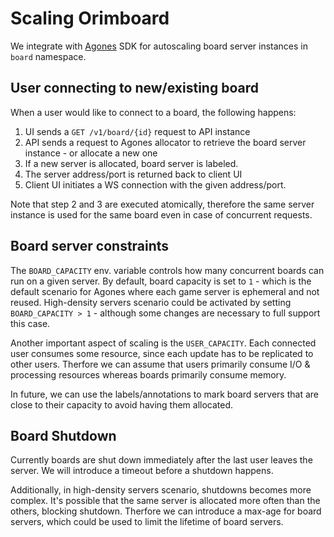 # Scaling Orimboard

We integrate with [Agones](https://agones.dev/site/) SDK for autoscaling board server instances in `board` namespace.

## User connecting to new/existing board

When a user would like to connect to a board, the following happens:
1. UI sends a `GET /v1/board/{id}` request to API instance
2. API sends a request to Agones allocator to retrieve the board server instance - or allocate a new one
3. If a new server is allocated, board server is labeled.
4. The server address/port is returned back to client UI
5. Client UI initiates a WS connection with the given address/port. 

Note that step 2 and 3 are executed atomically, therefore the same server instance is used for the same board even in case of concurrent requests.

## Board server constraints

The `BOARD_CAPACITY` env. variable controls how many concurrent boards can run on a given server. By default, board capacity is set to `1` - which is the default scenario for Agones where each game server is ephemeral and not reused. High-density servers scenario could be activated by setting `BOARD_CAPACITY > 1` - although some changes are necessary to full support this case.

Another important aspect of scaling is the `USER_CAPACITY`. Each connected user consumes some resource, since each update has to be replicated to other users. Therfore we can assume that users primarily consume I/O & processing resources whereas boards primarily consume memory.

In future, we can use the labels/annotations to mark board servers that are close to their capacity to avoid having them allocated.

## Board Shutdown

Currently boards are shut down immediately after the last user leaves the server. We will introduce a timeout before a shutdown happens.

Additionally, in high-density servers scenario, shutdowns becomes more complex. It's possible that the same server is allocated more often than the others, blocking shutdown. Therfore we can introduce a max-age for board servers, which could be used to limit the lifetime of board servers.
